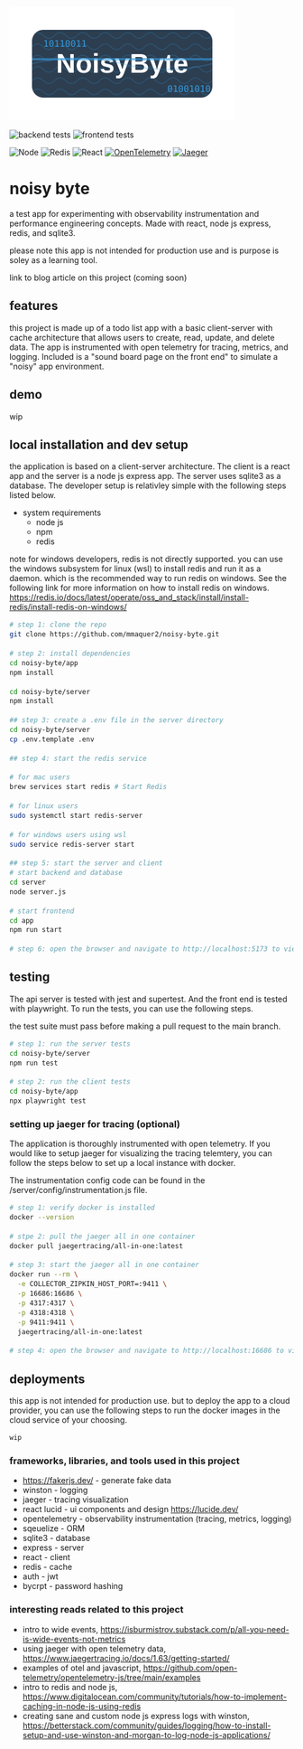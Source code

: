 

![logo](./.assets/img/logo.svg)


![backend tests](https://github.com/mmaquer2/noisy-byte/blob/feature/start-soundboard-testing/.github/workflows/backend-tests.yml/badge.svg)
![frontend tests](https://github.com/mmaquer2/noisy-byte/blob/feature/start-soundboard-testing/.github/workflows/frontend-tests.yml/badge.svg)


![Node](https://img.shields.io/badge/Node.js-18.x-green)
![Redis](https://img.shields.io/badge/Redis-latest-red)
![React](https://img.shields.io/badge/React-Latest-blue)
[![OpenTelemetry](https://img.shields.io/badge/OpenTelemetry-enabled-blue)](https://opentelemetry.io/)
[![Jaeger](https://img.shields.io/badge/Jaeger-enabled-blue)](https://www.jaegertracing.io/)


# noisy byte

a test app for experimenting with observability instrumentation and performance engineering concepts. Made with react, node js express, redis, and sqlite3.

please note this app is not intended for production use and is purpose is soley as a learning tool.

link to blog article on this project (coming soon)


## features

this project is made up of a todo list app with a basic client-server with cache architecture that allows users to create, read, update, and delete data. The app is instrumented with open telemetry for tracing, metrics, and logging. Included is a "sound board page on the front end" to simulate a "noisy" app environment.

## demo
wip


## local installation and dev setup

the application is based on a client-server architecture. The client is a react app and the server is a node js express app. The server uses sqlite3 as a database. The developer setup is relativley simple with the following steps listed below.


- system requirements
    - node js
    - npm
    - redis

note for windows developers, redis is not directly supported. you can use the windows subsystem for linux (wsl) to install redis and run it as a daemon. which is the recommended way to run redis on windows. See the following link for more information on how to install redis on windows.
https://redis.io/docs/latest/operate/oss_and_stack/install/install-redis/install-redis-on-windows/


```bash
# step 1: clone the repo
git clone https://github.com/mmaquer2/noisy-byte.git

# step 2: install dependencies
cd noisy-byte/app
npm install

cd noisy-byte/server
npm install

## step 3: create a .env file in the server directory
cd noisy-byte/server
cp .env.template .env

## step 4: start the redis service 

# for mac users
brew services start redis # Start Redis

# for linux users
sudo systemctl start redis-server

# for windows users using wsl 
sudo service redis-server start

## step 5: start the server and client
# start backend and database
cd server
node server.js

# start frontend
cd app
npm run start

# step 6: open the browser and navigate to http://localhost:5173 to view the app frontend

```

## testing

The api server is tested with jest and supertest. And the front end is tested with playwright. To run the tests, you can use the following steps.

the test suite must pass before making a pull request to the main branch.

```bash
# step 1: run the server tests
cd noisy-byte/server
npm run test

# step 2: run the client tests
cd noisy-byte/app
npx playwright test

```

### setting up jaeger for tracing (optional)

The application is thoroughly instrumented with open telemetry. If you would like to setup jaeger for visualizing the tracing telemtery, you can follow the steps below to set up a local instance with docker. 

The instrumentation  config code can be found in the /server/config/instrumentation.js file.

```bash
# step 1: verify docker is installed 
docker --version 

# stpe 2: pull the jaeger all in one container
docker pull jaegertracing/all-in-one:latest

# step 3: start the jaeger all in one container
docker run --rm \
  -e COLLECTOR_ZIPKIN_HOST_PORT=:9411 \
  -p 16686:16686 \
  -p 4317:4317 \
  -p 4318:4318 \
  -p 9411:9411 \
  jaegertracing/all-in-one:latest

# step 4: open the browser and navigate to http://localhost:16686 to view the jaeger ui

```

## deployments

this app is not intended for production use. but to deploy the app to a cloud provider, you can use the following steps to run the docker images in the cloud service of your choosing.

```bash
wip
```

### frameworks, libraries, and tools used in this project

- https://fakerjs.dev/  - generate fake data
- winston - logging
- jaeger - tracing visualization
- react lucid - ui components and design https://lucide.dev/
- opentelemetry - observability instrumentation (tracing, metrics, logging)
- sqeuelize - ORM
- sqlite3 - database
- express - server
- react - client
- redis - cache
- auth - jwt 
- bycrpt - password hashing


### interesting reads related to this project
- intro to wide events, https://isburmistrov.substack.com/p/all-you-need-is-wide-events-not-metrics
- using jaeger with open telemetry data, https://www.jaegertracing.io/docs/1.63/getting-started/
- examples of otel and javascript, https://github.com/open-telemetry/opentelemetry-js/tree/main/examples
- intro to redis and node js, https://www.digitalocean.com/community/tutorials/how-to-implement-caching-in-node-js-using-redis
- creating sane and custom node js express logs with winston, https://betterstack.com/community/guides/logging/how-to-install-setup-and-use-winston-and-morgan-to-log-node-js-applications/